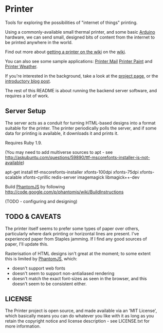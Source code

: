 Printer
===========

Tools for exploring the possibilities of "internet of things" printing.

Using a commonly-available small thermal printer, and some basic [Arduino][] hardware, we can send small, designed bits of content from the internet to be printed anywhere in the world.

Find out more about [getting a printer on the wiki][getting-a-printer] on the [wiki][].

You can also see some sample applications: [Printer Mail](https://github.com/freerange/printer-mail) [Printer Paint](https://github.com/freerange/printer-paint) and [Printer Weather](https://github.com/freerange/printer-weather).

If you're interested in the background, take a look at the [project page](http://gofreerange.com/printer), or the [introductory blog post](http://gofreerange.com/hello-printer).

The rest of this README is about running the backend server software, and requires a lot of work.

Server Setup
-------------

The server acts as a conduit for turning HTML-based designs into a format suitable for the printer. The printer periodically polls the server, and if some data for printing is available, it downloads it and prints it.

Requires Ruby 1.9.

(You may need to add multiverse sources to apt - see http://askubuntu.com/questions/59890/ttf-mscorefonts-installer-is-not-available)

apt-get install ttf-mscorefonts-installer xfonts-100dpi xfonts-75dpi xfonts-scalable xfonts-cyrillic redis-server imagemagick libmagick++-dev

Build [PhantomJS][] by following http://code.google.com/p/phantomjs/wiki/BuildInstructions

(TODO - configuring and designing)


TODO & CAVEATS
----

The printer itself seems to prefer some types of paper over others, particularly where dark printing or horizontal lines are present. I've experienced paper from Staples jamming. If I find any good sources of paper, I'll update this.

Rasterisation of HTML designs isn't great at the moment; to some extent this is limited by [PhantomJS], which:

* doesn't support web fonts
* doesn't seem to support non-antialiased rendering
* doesn't match the exact font-sizes as seen in the browser, and this doesn't seem to be consistent either.


LICENSE
-------

The Printer project is open source, and made available via an 'MIT License', which basically means you can do whatever you like with it as long as you retain the copyright notice and license description - see LICENSE.txt for more information.

[timmy]: http://gofreerange.com/timmy
[Arduino]: http://ardunio.cc
[PhantomJS]: http://phantomjs.org
[wiki]: https://github.com/freerange/printer/wiki
[getting-a-printer]: https://github.com/freerange/printer/wiki/Making-your-own-printer
